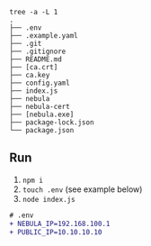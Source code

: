 ```shell
tree -a -L 1
.
├── .env
├── .example.yaml
├── .git
├── .gitignore
├── README.md
├── [ca.crt]
├── ca.key
├── config.yaml
├── index.js
├── nebula
├── nebula-cert
├── [nebula.exe]
├── package-lock.json
└── package.json
```

## Run

1. `npm i`
1. `touch .env` (see example below)
1. `node index.js`

```patch
# .env
+ NEBULA_IP=192.168.100.1
+ PUBLIC_IP=10.10.10.10
```
